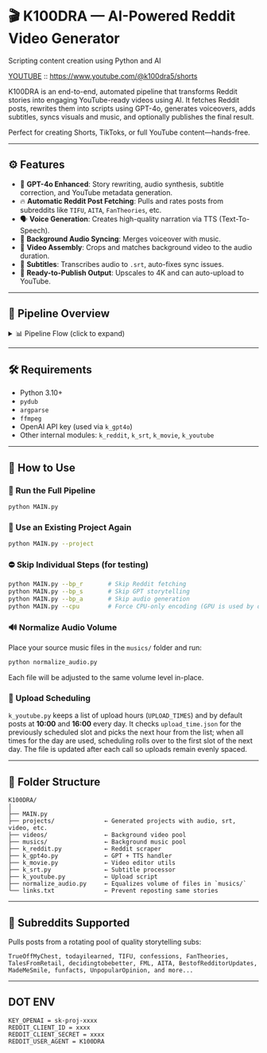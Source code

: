 # 🎬 K100DRA — AI-Powered Reddit Video Generator

Scripting content creation using Python and AI

[YOUTUBE](https://www.youtube.com/@k100dra5/shorts) :: https://www.youtube.com/@k100dra5/shorts

K100DRA is an end-to-end, automated pipeline that transforms Reddit stories into engaging YouTube-ready videos using AI. It fetches Reddit posts, rewrites them into scripts using GPT-4o, generates voiceovers, adds subtitles, syncs visuals and music, and optionally publishes the final result.

Perfect for creating Shorts, TikToks, or full YouTube content—hands-free.

---

## ⚙️ Features

* 🧠 **GPT-4o Enhanced**: Story rewriting, audio synthesis, subtitle correction, and YouTube metadata generation.
* 🔥 **Automatic Reddit Post Fetching**: Pulls and rates posts from subreddits like `TIFU`, `AITA`, `FanTheories`, etc.
* 🗣️ **Voice Generation**: Creates high-quality narration via TTS (Text-To-Speech).
* 🎵 **Background Audio Syncing**: Merges voiceover with music.
* 📼 **Video Assembly**: Crops and matches background video to the audio duration.
* 📝 **Subtitles**: Transcribes audio to `.srt`, auto-fixes sync issues.
* 🚀 **Ready-to-Publish Output**: Upscales to 4K and can auto-upload to YouTube.

---

## 🧪 Pipeline Overview

<details>
<summary>📊 Pipeline Flow (click to expand)</summary>

```mermaid
graph TD;
    A[Fetch Reddit Story] --> B[Rate with GPT-4o];
    B --> C[Rewrite as Narration];
    C --> D[Generate Voice Audio];
    D --> E[Transcribe Subtitles];
    E --> F[Select BG Music & Video];
    F --> G[Sync Audio & Subtitles];
    G --> H[Render Final Video];
    H --> I[Generate Title + Tags];
    I --> J["Upload to YouTube (optional)"];
```

</details>

---

## 🛠️ Requirements

* Python 3.10+
* `pydub`
* `argparse`
* `ffmpeg`
* OpenAI API key (used via `k_gpt4o`)
* Other internal modules: `k_reddit`, `k_srt`, `k_movie`, `k_youtube`

---

## 🧰 How to Use

### 🔁 Run the Full Pipeline

```bash
python MAIN.py
```

### 🧪 Use an Existing Project Again

```bash
python MAIN.py --project
```

### ⛔ Skip Individual Steps (for testing)

```bash
python MAIN.py --bp_r       # Skip Reddit fetching
python MAIN.py --bp_s       # Skip GPT storytelling
python MAIN.py --bp_a       # Skip audio generation
python MAIN.py --cpu        # Force CPU-only encoding (GPU is used by default)
```

### 🔊 Normalize Audio Volume

Place your source music files in the `musics/` folder and run:

```bash
python normalize_audio.py
```

Each file will be adjusted to the same volume level in-place.

### 📅 Upload Scheduling

`k_youtube.py` keeps a list of upload hours (``UPLOAD_TIMES``) and by default
posts at **10:00** and **16:00** every day.  It checks `upload_time.json` for
the previously scheduled slot and picks the next hour from the list; when all
times for the day are used, scheduling rolls over to the first slot of the next
day.  The file is updated after each call so uploads remain evenly spaced.

---

## 📂 Folder Structure

```
K100DRA/
│
├── MAIN.py
├── projects/              ← Generated projects with audio, srt, video, etc.
├── videos/                ← Background video pool
├── musics/                ← Background music pool
├── k_reddit.py            ← Reddit scraper
├── k_gpt4o.py             ← GPT + TTS handler
├── k_movie.py             ← Video editor utils
├── k_srt.py               ← Subtitle processor
├── k_youtube.py           ← Upload script
├── normalize_audio.py     ← Equalizes volume of files in `musics/`
└── links.txt              ← Prevent reposting same stories
```

---

## 🧠 Subreddits Supported

Pulls posts from a rotating pool of quality storytelling subs:

```
TrueOffMyChest, todayilearned, TIFU, confessions, FanTheories,
TalesFromRetail, decidingtobebetter, FML, AITA, BestofRedditorUpdates,
MadeMeSmile, funfacts, UnpopularOpinion, and more...
```

---

## DOT ENV 
```env
KEY_OPENAI = sk-proj-xxxx
REDDIT_CLIENT_ID = xxxx
REDDIT_CLIENT_SECRET = xxxx
REDDIT_USER_AGENT = K100DRA
```
